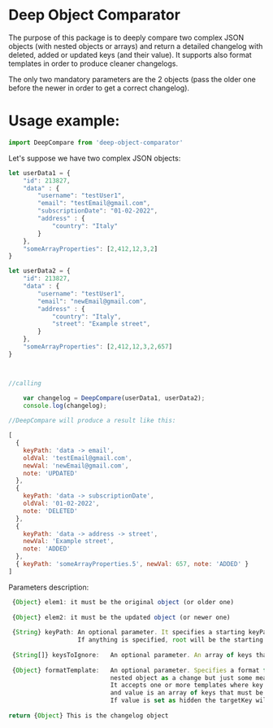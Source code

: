 # Deep Object Comparator 

The purpose of this package is to deeply compare two complex JSON objects (with nested objects or arrays) 
and return a detailed changelog with deleted, added or updated keys (and their value).
It supports also format templates in order to produce cleaner changelogs.

The only two mandatory parameters are the 2 objects (pass the older one before the newer in order to get
a correct changelog).

# Usage example:

```js
import DeepCompare from 'deep-object-comparator'
```

Let's suppose we have two complex JSON objects:
```js
let userData1 = {
	"id": 213827,
	"data" : {
		"username": "testUser1",
		"email": "testEmail@gmail.com",
		"subscriptionDate": "01-02-2022",
		"address" : {
			"country": "Italy"
		}
	},
	"someArrayProperties": [2,412,12,3,2]
}

let userData2 = {
	"id": 213827,
	"data" : {
		"username": "testUser1",
		"email": "newEmail@gmail.com",
		"address" : {
			"country": "Italy",
			"street": "Example street",
		}
	},
	"someArrayProperties": [2,412,12,3,2,657]
}



//calling

	var changelog = DeepCompare(userData1, userData2);
	console.log(changelog);
	
//DeepCompare will produce a result like this:

[
  {
    keyPath: 'data -> email',
    oldVal: 'testEmail@gmail.com',
    newVal: 'newEmail@gmail.com',
    note: 'UPDATED'
  },
  {
    keyPath: 'data -> subscriptionDate',
    oldVal: '01-02-2022',
    note: 'DELETED'
  },
  {
    keyPath: 'data -> address -> street',
    newVal: 'Example street',
    note: 'ADDED'
  },
  { keyPath: 'someArrayProperties.5', newVal: 657, note: 'ADDED' }
]

```


Parameters description:
```js
 {Object} elem1: it must be the original object (or older one)
 
 {Object} elem2: it must be the updated object (or newer one)
 
 {String} keyPath: An optional parameter. It specifies a starting keyPath in order to add it in changelog paths as starting point.
                   If anything is specified, root will be the starting keyPath.
						 
 {String[]} keysToIgnore:   An optional parameter. An array of keys that will not be included in the compare checks.
 
 {Object} formatTemplate:   An optional parameter. Specifies a format for a given object in case you do not want to return an entire 
                            nested object as a change but just some meaningfull keys.
                            It accepts one or more templates where key is path.targetKey (where path is at least 1 key before the target)
                            and value is an array of keys that must be selected. It also accepts nested selections.
                            If value is set as hidden the targetKey will be ignored in the output. 
								  
return {Object} This is the changelog object

```
